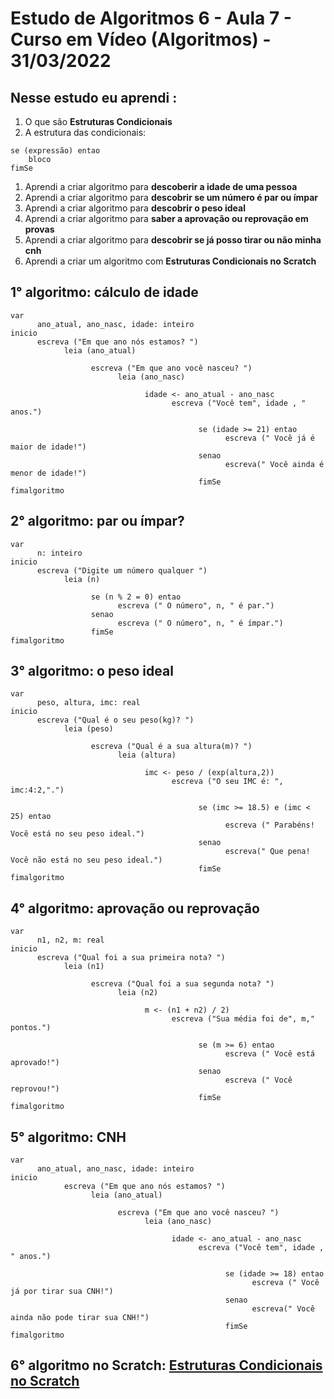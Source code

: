 # Estudo de Algoritmos 6 - Aula 7 - Curso em Vídeo (Algoritmos) - 31/03/2022

## Nesse estudo eu aprendi :

1. O que são **Estruturas Condicionais**
2. A estrutura das condicionais:

~~~
se (expressão) entao
    bloco
fimSe          
~~~

1. Aprendi a criar algoritmo para **descoberir a idade de uma pessoa**
2. Aprendi a criar algoritmo para **descobrir se um número é par ou ímpar**
3. Aprendi a criar algoritmo para **descobrir o peso ideal**
4. Aprendi a criar algoritmo para **saber a aprovação ou reprovação em provas**
5. Aprendi a criar algoritmo para **descobrir se já posso tirar ou não minha cnh**
6. Aprendi a criar um algoritmo com **Estruturas Condicionais no Scratch**

## 1° algoritmo: cálculo de idade

~~~
var
      ano_atual, ano_nasc, idade: inteiro
inicio
      escreva ("Em que ano nós estamos? ")
            leia (ano_atual)
                  
                  escreva ("Em que ano você nasceu? ")
                        leia (ano_nasc)
                     
                              idade <- ano_atual - ano_nasc
                                    escreva ("Você tem", idade , " anos.")
                     
                                          se (idade >= 21) entao
                                                escreva (" Você já é maior de idade!")
                                          senao
                                                escreva(" Você ainda é menor de idade!")
                                          fimSe
fimalgoritmo
~~~

## 2° algoritmo: par ou ímpar? 

~~~
var
      n: inteiro
inicio
      escreva ("Digite um número qualquer ")
            leia (n)
                  
                  se (n % 2 = 0) entao
                        escreva (" O número", n, " é par.")
                  senao
                        escreva (" O número", n, " é ímpar.")
                  fimSe
fimalgoritmo
~~~

## 3° algoritmo: o peso ideal

~~~
var
      peso, altura, imc: real
inicio
      escreva ("Qual é o seu peso(kg)? ")
            leia (peso)
              
                  escreva ("Qual é a sua altura(m)? ")
                        leia (altura)
              
                              imc <- peso / (exp(altura,2))
                                    escreva ("O seu IMC é: ", imc:4:2,".")
                          
                                          se (imc >= 18.5) e (imc < 25) entao
                                                escreva (" Parabéns! Você está no seu peso ideal.")
                                          senao
                                                escreva(" Que pena! Você não está no seu peso ideal.")
                                          fimSe
fimalgoritmo
~~~

## 4° algoritmo: aprovação ou reprovação

~~~
var
      n1, n2, m: real
inicio
      escreva ("Qual foi a sua primeira nota? ")
            leia (n1)
                 
                  escreva ("Qual foi a sua segunda nota? ")
                        leia (n2)
                 
                              m <- (n1 + n2) / 2)
                                    escreva ("Sua média foi de", m," pontos.")
      
                                          se (m >= 6) entao
                                                escreva (" Você está aprovado!")
                                          senao
                                                escreva (" Você reprovou!")
                                          fimSe
fimalgoritmo
~~~

## 5° algoritmo: CNH

~~~
var
      ano_atual, ano_nasc, idade: inteiro
inicio
            escreva ("Em que ano nós estamos? ")
                  leia (ano_atual)
      
                        escreva ("Em que ano você nasceu? ")
                              leia (ano_nasc)
      
                                    idade <- ano_atual - ano_nasc
                                          escreva ("Você tem", idade , " anos.")
      
                                                se (idade >= 18) entao
                                                      escreva (" Você já por tirar sua CNH!")
                                                senao
                                                      escreva(" Você ainda não pode tirar sua CNH!")
                                                fimSe
fimalgoritmo
~~~

## 6° algoritmo no Scratch: [Estruturas Condicionais no Scratch](https://scratch.mit.edu/projects/669060832/)